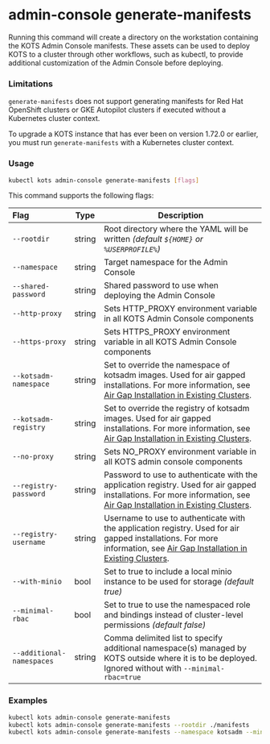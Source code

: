 # admin-console generate-manifests

Running this command will create a directory on the workstation containing the KOTS Admin Console manifests. These assets can be used to deploy KOTS to a cluster through other workflows, such as kubectl, to provide additional customization of the Admin Console before deploying.

### Limitations

`generate-manifests` does not support generating manifests for Red Hat OpenShift clusters or GKE Autopilot clusters if executed without a Kubernetes cluster context.

To upgrade a KOTS instance that has ever been on version 1.72.0 or earlier, you must run `generate-manifests` with a Kubernetes cluster context.

### Usage
```bash
kubectl kots admin-console generate-manifests [flags]
```

This command supports the following flags:

| Flag                      | Type   | Description                                                                                                                                           |
|:--------------------------|--------|-------------------------------------------------------------------------------------------------------------------------------------------------------|
| `--rootdir`               | string | Root directory where the YAML will be written _(default `${HOME}` or `%USERPROFILE%`)_                                                                |
| `--namespace`             | string | Target namespace for the Admin Console                                                                                                                |
| `--shared-password`       | string | Shared password to use when deploying the Admin Console                                                                                               |
| `--http-proxy`            | string | Sets HTTP_PROXY environment variable in all KOTS Admin Console components                                                                             |
| `--https-proxy`           | string | Sets HTTPS_PROXY environment variable in all KOTS Admin Console components                                                                            |
| `--kotsadm-namespace`       | string | Set to override the namespace of kotsadm images. Used for air gapped installations. For more information, see [Air Gap Installation in Existing Clusters](/enterprise/installing-existing-cluster-airgapped). |
| `--kotsadm-registry`        | string | Set to override the registry of kotsadm images. Used for air gapped installations. For more information, see [Air Gap Installation in Existing Clusters](/enterprise/installing-existing-cluster-airgapped). |
| `--no-proxy`              | string | Sets NO_PROXY environment variable in all KOTS admin console components                                                                               |
| `--registry-password`       | string | Password to use to authenticate with the application registry. Used for air gapped installations. For more information, see [Air Gap Installation in Existing Clusters](/enterprise/installing-existing-cluster-airgapped).|
| `--registry-username`       | string | Username to use to authenticate with the application registry. Used for air gapped installations. For more information, see [Air Gap Installation in Existing Clusters](/enterprise/installing-existing-cluster-airgapped).|
| `--with-minio`            | bool   | Set to true to include a local minio instance to be used for storage _(default true)_                                                                 |
| `--minimal-rbac`          | bool   | Set to true to use the namespaced role and bindings instead of cluster-level permissions _(default false)_                                            |
| `--additional-namespaces` | string | Comma delimited list to specify additional namespace(s) managed by KOTS outside where it is to be deployed. Ignored without with `--minimal-rbac=true` |

### Examples
```bash
kubectl kots admin-console generate-manifests
kubectl kots admin-console generate-manifests --rootdir ./manifests
kubectl kots admin-console generate-manifests --namespace kotsadm --minimal-rbac=true --additional-namespaces="app1,app3"
```

